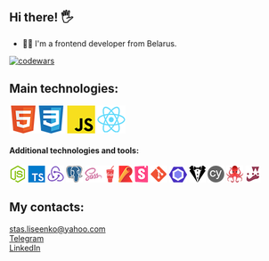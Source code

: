 ## Hi there! 🖐
* 👨‍💻 I'm a frontend developer from Belarus.

[![codewars](https://www.codewars.com/users/Stalise/badges/large)](https://www.codewars.com/users/Stalise)

## Main technologies:
![html5](./images/html5_logo.png)![html5](./images/css3_logo.png) ![html5](./images/js_logo.png) ![html5](./images/react_logo.png)
#### Additional technologies and tools:
![html5](./images/node-js_logo.png) ![html5](./images/ts_logo.png) ![html5](./images/redux_logo.png) ![html5](./images/postgresql_logo.png) ![html5](./images/scss_logo.png)![html5](./images/gulp_logo.png)![html5](./images/rollup_logo.png) ![html5](./images/story_logo.png) ![html5](./images/git_logo.png) ![html5](./images/eslint_logo.png) ![html5](./images/stylelint_logo.png) ![html5](./images/cypress_logo.png) ![html5](./images/rtl_logo.png) ![html5](./images/jest-js_logo.png)
## My contacts:
stas.liseenko@yahoo.com  
[Telegram](https://t.me/stalise1)  
[LinkedIn](https://www.linkedin.com/in/s-liseenko/)

